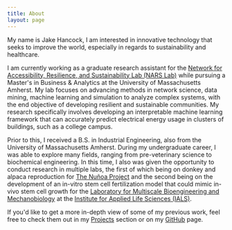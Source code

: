 ```yaml
---
title: About
layout: page
---
```


My name is Jake Hancock, I am interested in innovative technology that seeks to improve the world, especially in regards to sustainability and healthcare. 

I am currently working as a graduate research assistant for the <a href="https://narslab.org/">Network for Accessibility, Resilience, and Sustainability Lab (NARS Lab)</a> while pursuing a Master's in Business & Analytics at the University of Massachusetts Amherst. My lab focuses on advancing methods in network science, data mining, machine learning and simulation to analyze complex systems, with the end objective of developing resilient and sustainable communities. My research specifically involves developing an interpretable machine learning framework that can accurately predict electrical energy usage in clusters of buildings, such as a college campus.

Prior to this, I received a B.S. in Industrial Engineering, also from the University of Massachusetts Amherst. During my undergraduate career, I was able to explore many fields, ranging from pre-veterinary science to biochemical engineering. In this time, I also was given the opportunity to conduct research in multiple labs, the first of which being on  donkey and alpaca reproduction for <a href="https://www.nunoaproject.org/">The Nuñoa Project</a> and the second being on the development of an in-vitro stem cell fertilization model that could mimic in-vivo stem cell growth for the <a href="https://blogs.umass.edu/ybsun/">Laboratory for Multiscale Bioengineering and Mechanobiology</a> at the <a href="https://www.umass.edu/ials/">Institute for Applied Life Sciences (IALS)</a>.  

If you'd like to get a more in-depth view of some of my previous work, feel free to check them out in my <a href="https://jhancock75.github.io/my-blog/1projects">Projects</a> section or on my <a href="https://github.com/jhancock75">GitHub</a> page.
